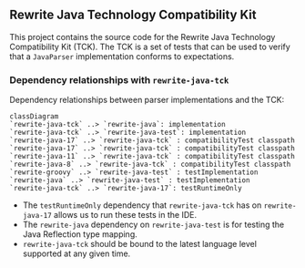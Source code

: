 ## Rewrite Java Technology Compatibility Kit

This project contains the source code for the Rewrite Java Technology Compatibility Kit (TCK). The TCK is a set of tests that can be used to verify that a `JavaParser` implementation conforms to expectations.

### Dependency relationships with `rewrite-java-tck`

Dependency relationships between parser implementations and the TCK:

```mermaid
classDiagram
`rewrite-java-tck` ..> `rewrite-java`: implementation
`rewrite-java-tck` ..> `rewrite-java-test`: implementation
`rewrite-java-17` ..> `rewrite-java-tck` : compatibilityTest classpath
`rewrite-java-17` ..> `rewrite-java-tck` : compatibilityTest classpath
`rewrite-java-11` ..> `rewrite-java-tck` : compatibilityTest classpath
`rewrite-java-8` ..> `rewrite-java-tck` : compatibilityTest classpath
`rewrite-groovy` ..> `rewrite-java-test` : testImplementation
`rewrite-java` ..> `rewrite-java-test` : testImplementation
`rewrite-java-tck` ..> `rewrite-java-17`: testRuntimeOnly
```

* The `testRuntimeOnly` dependency that `rewrite-java-tck` has on `rewrite-java-17` allows us to run these tests in the IDE.
* The `rewrite-java` dependency on `rewrite-java-test` is for testing the Java Reflection type mapping.
* `rewrite-java-tck` should be bound to the latest language level supported at any given time.
